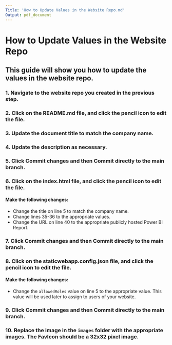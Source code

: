 ```yaml
---
Title: 'How to Update Values in the Website Repo.md'
Output: pdf_document
---
```


# How to Update Values in the Website Repo

## This guide will show you how to update the values in the website repo.

###  1. Navigate to the website repo you created in the previous step.

###  2. Click on the README.md file, and click the pencil icon to edit the file.

###  3. Update the document title to match the company name.

###  4. Update the description as necessary.

###  5. Click **Commit changes** and then **Commit directly to the main branch**.

###  6. Click on the index.html file, and click the pencil icon to edit the file.

#### Make the following changes:

- Change the title on line 5 to match the company name.
- Change lines 35-36 to the appropriate values.
- Change the URL on line 40 to the appropriate publicly hosted Power BI Report.

###  7. Click **Commit changes** and then **Commit directly to the main branch**.

###  8. Click on the staticwebapp.config.json file, and click the pencil icon to edit the file.

#### Make the following changes:

- Change the `allowedRoles` value on line 5 to the appropriate value. This value will be used later to assign to users of your website.

###  9. Click **Commit changes** and then **Commit directly to the main branch**.

###  10.  Replace the image in the `images` folder with the appropriate images. The FavIcon should be a 32x32 pixel image.

